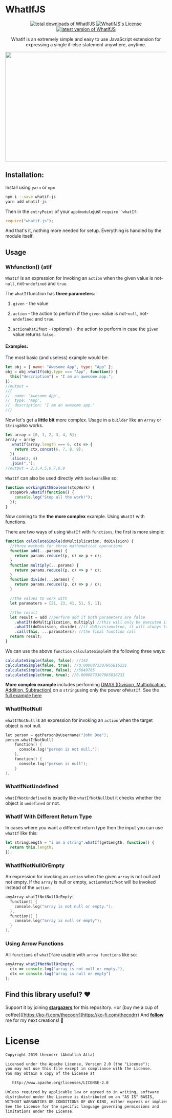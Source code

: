 # WhatIfJS

<p align="center">
 <a href="https://www.npmjs.com/package/whatif-js"><img alt="total downloads of WhatIfJS" src="https://img.shields.io/npm/dt/whatif-js.svg"/></a>
 <a href="https://www.npmjs.com/package/whatif-js"><img alt="WhatIfJS's License" src="https://img.shields.io/npm/l/whatif-js.svg"/></a>
 <a href="https://www.npmjs.com/package/whatif-js"><img alt="latest version of WhatIfJS" src="https://img.shields.io/npm/v/whatif-js.svg"/></a>
</p>

<p align="center">
WhatIf is an extremely simple and easy to use JavaScript extension for expressing a single if-else statement anywhere, anytime.
</p>

<p align="center">
<img src="https://i.imgur.com/3N2bap4.png" width="844" height="341"/>
</p>

## Installation:

Install using `yarn` or `npm`

```bash
npm i --save whatif-js
yarn add whatif-js
```

Then in the `entryPoint` of your `app`/`module`just ` require``whatIf `:

```javascript
require("whatif-js");
```

And that's it, nothing more needed for setup. Everything is handled by the module itself.

## Usage

### Whfunction() {atIf

`WhatIf` is an expression for invoking an `action` when the given value is not-`null`, not-`undefined` and `true`.

The `whatIf`function has **three parameters**:

1. `given` - the value

2. `action` - the action to perform if the `given` value is not-`null`, not-`undefined` and `true`.

3. `actionWhatIfNot` - (optional) - the action to perform in case the `given` value returns `false`.

#### Examples:

The most basic (and useless) example would be:

```javascript
let obj = { name: "Awesome App", type: "App" };
obj = obj.whatIf(obj.type === "App", function() {
  this["description"] = "I am an awesome app.";
});
//output =
//{
//  name: 'Awesome App',
//  type: 'App',
//  description: 'I am an awesome app.'
//}
```

Now let's get a **little bit** more complex. Usage in a `builder` like an `Array` or `String`also works.

```javascript
let array = [0, 1, 2, 3, 4, 5];
array = array
  .whatIf(array.length === 6, ctx => {
    return ctx.concat(6, 7, 8, 9);
  })
  .slice(2, 4)
  .join(",");
//output = 2,3,4,5,6,7,8,9
```

`WhatIf` can also be used directly with `booleans`like so:

```javascript
function workingWithBoolean(stopWork) {
  stopWork.whatIf(function() {
    console.log("Stop all the work!");
  });
}
```

Now coming to the **the more complex** example. Using `WhatIf` with functions.

There are two ways of using `WhatIf` with `functions`, the first is more simple:

```javascript
function calculateSimple(doMultiplication, doDivision) {
  //three methods for three mathematical operations
  function add(...params) {
    return params.reduce((p, c) => p + c);
  }
  function multiply(...params) {
    return params.reduce((p, c) => p * c);
  }
  function divide(...params) {
    return params.reduce((p, c) => p / c);
  }

  //the values to work with
  let paramaters = [21, 23, 41, 51, 5, 1];

  //the result
  let result = add //perform add if both parameters are false
    .whatIf(doMultiplication, multiply) //this will only be executed if doDivision=false & doMultiplication=true
    .whatIf(doDivision, divide) //if doDivision=true, it will always take precedence no matter the value of doMultiplication
    .call(this, ...paramaters); //the final function call
  return result;
}
```

We can use the above `function` `calculateSimple`in the following three ways:

```javascript
calculateSimple(false, false); //142
calculateSimple(false, true); //0.0000873307965816231
calculateSimple(true, false); //5049765
calculateSimple(true, true); //0.0000873307965816231
```

**More complex example** includes performing <u>DMAS (Division, Multiplication, Addition, Subtraction)</u> on a `string`using only the power of`WhatIf`. See the [full example here](https://github.com/thecodrr/WhatIfJS/tree/master/examples/index.js)

### WhatIfNotNull

`whatIfNotNull` is an expression for invoking an `action` when the target object is not null.

```kotlin
let person = getPersonByUsername("John Doe");
person.whatIfNotNull(
    function() {
      console.log("person is not null.");
    },
    function() {
      console.log("person is null");
    }
);
```

### WhatIfNotUndefined

`whatIfNotUndefined` is exactly like `whatIfNotNull`but it checks whether the object is `undefined` or not.

### WhatIf With Different Return Type

In cases where you want a different return type then the input you can use `whatIf` like this:

```javascript
let stringLength = "i am a string".whatIf(getLength, function() {
  return this.length;
});
```

### WhatIfNotNullOrEmpty

An expression for invoking an `action` when the given `array` is not null and not empty.
If the `array` is null or empty, `actionWhatIfNot` will be invoked instead of the `action`.

```kotlin
anyArray.whatIfNotNullOrEmpty(
  function() {
    console.log("array is not null or empty.");
  },
  function() {
    console.log("array is null or empty");
  }
);
```

### Using Arrow Functions

All `function`s of `whatIf`are usable with `arrow functions` like so:

```javascript
anyArray.whatIfNotNullOrEmpty(
  ctx => console.log("array is not null or empty."),
  ctx => console.log("array is null or empty")
);
```

## Find this library useful? :heart:

Support it by joining **[stargazers](https://github.com/thecodrr/WhatIfJS/stargazers)** for this repository. :star:or [buy me a cup of coffee]([https://ko-fi.com/thecodrr](https://ko-fi.com/thecodrr)
And **[follow](https://github.com/thecodrr)** me for my next creations! 🤩

# License

```xml
Copyright 2019 thecodrr (Abdullah Atta)

Licensed under the Apache License, Version 2.0 (the "License");
you may not use this file except in compliance with the License.
You may obtain a copy of the License at

   http://www.apache.org/licenses/LICENSE-2.0

Unless required by applicable law or agreed to in writing, software
distributed under the License is distributed on an "AS IS" BASIS,
WITHOUT WARRANTIES OR CONDITIONS OF ANY KIND, either express or implied.
See the License for the specific language governing permissions and
limitations under the License.
```
